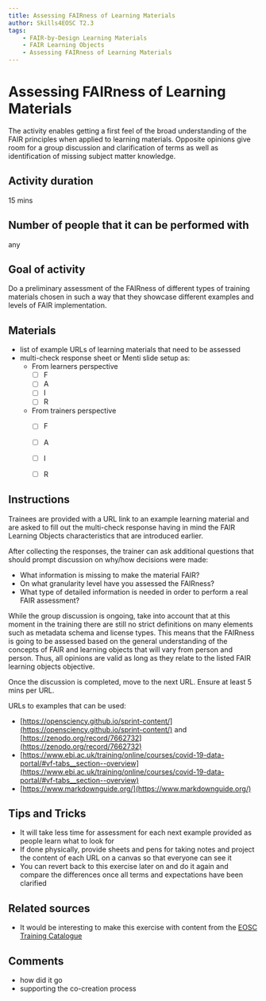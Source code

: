 ```yaml
---
title: Assessing FAIRness of Learning Materials
author: Skills4EOSC T2.3
tags: 
    - FAIR-by-Design Learning Materials
    - FAIR Learning Objects
    - Assessing FAIRness of Learning Materials
---
```


# Assessing FAIRness of Learning Materials

The activity enables getting a first feel of the broad understanding of the FAIR principles when applied to learning materials. Opposite opinions give room for a group discussion and clarification of terms as well as identification of missing subject matter knowledge. 

## Activity duration

15 mins

## Number of people that it can be performed with

any

## Goal of activity

Do a preliminary assessment of the FAIRness of different types of training materials chosen in such a way that they showcase different examples and levels of FAIR implementation.

## Materials

- list of example URLs of learning materials that need to be assessed
- multi-check response sheet or Menti slide setup as:
    - From learners perspective
        - [ ] F
        - [ ] A
        - [ ] I
        - [ ] R
    - From trainers perspective
        - [ ] F
        - [ ] A
        - [ ] I
        - [ ] R


## Instructions

Trainees are provided with a URL link to an example learning material and are asked to fill out the multi-check response having in mind the FAIR Learning Objects characteristics that are introduced earlier. 

After collecting the responses, the trainer can ask additional questions that should prompt discussion on why/how decisions were made:
- What information is missing to make the material FAIR?
- On what granularity level have you assessed the FAIRness?
- What type of detailed information is needed in order to perform a real FAIR assessment?

While the group discussion is ongoing, take into account that at this moment in the training there are still no strict definitions on many elements such as metadata schema and license types. This means that the FAIRness is going to be assessed based on the general understanding of the concepts of FAIR and learning objects that will vary from person and person. Thus, all opinions are valid as long as they relate to the listed FAIR learning objects objective.

Once the discussion is completed, move to the next URL.
Ensure at least 5 mins per URL.

URLs to examples that can be used:

- [https://opensciency.github.io/sprint-content/](https://opensciency.github.io/sprint-content/) and [https://zenodo.org/record/7662732](https://zenodo.org/record/7662732)
- [https://www.ebi.ac.uk/training/online/courses/covid-19-data-portal/#vf-tabs__section--overview](https://www.ebi.ac.uk/training/online/courses/covid-19-data-portal/#vf-tabs__section--overview)
- [https://www.markdownguide.org/](https://www.markdownguide.org/)

## Tips and Tricks

- It will take less time for assessment for each next example provided as people learn what to look for 
- If done physically, provide sheets and pens for taking notes and project the content of each URL on a canvas so that everyone can see it
- You can revert back to this exercise later on and do it again and compare the differences once all terms and expectations have been clarified

## Related sources

- It would be interesting to make this exercise with content from the [EOSC Training Catalogue](https://search.marketplace.eosc-portal.eu/search/training?q=*)

## Comments

- how did it go
- supporting the co-creation process
